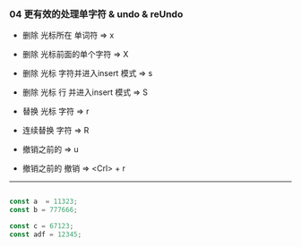 ### 04 更有效的处理单字符 & undo & reUndo

- 删除 光标所在 单词符 => x
- 删除 光标前面的单个字符 => X

- 删除 光标 字符并进入insert 模式 => s
- 删除 光标 行 并进入insert 模式 => S

- 替换 光标 字符 => r
- 连续替换 字符 => R

- 撤销之前的  => u
- 撤销之前的 撤销 => \<Crl> + r

-----------

```js

const a  = 11323;
const b = 777666;

const c = 67123;
const adf = 12345;

```